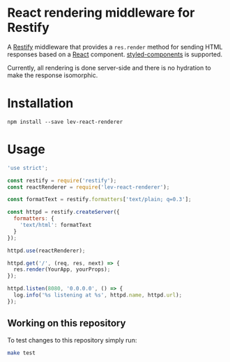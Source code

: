 React rendering middleware for Restify
======================================

A [Restify] middleware that provides a `res.render` method for sending HTML
responses based on a [React] component. [styled-components] is supported.

Currently, all rendering is done server-side and there is no hydration to make
the response isomorphic.


Installation
============

```shell
npm install --save lev-react-renderer
```


Usage
=====

```js
'use strict';

const restify = require('restify');
const reactRenderer = require('lev-react-renderer');

const formatText = restify.formatters['text/plain; q=0.3'];

const httpd = restify.createServer({
  formatters: {
    'text/html': formatText
  }
});

httpd.use(reactRenderer);

httpd.get('/', (req, res, next) => {
  res.render(YourApp, yourProps);
});

httpd.listen(8080, '0.0.0.0', () => {
  log.info('%s listening at %s', httpd.name, httpd.url);
});
```


Working on this repository
--------------------------

To test changes to this repository simply run:
```bash
make test
```

[React]: https://reactjs.org/
[Restify]: http://restify.com/
[styled-components]: https://www.styled-components.com/
